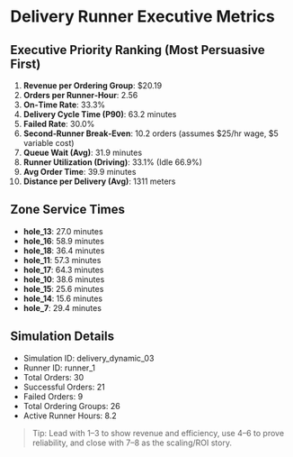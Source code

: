 # Delivery Runner Executive Metrics

## Executive Priority Ranking (Most Persuasive First)
1. **Revenue per Ordering Group**: $20.19
2. **Orders per Runner‑Hour**: 2.56
3. **On‑Time Rate**: 33.3%
4. **Delivery Cycle Time (P90)**: 63.2 minutes
5. **Failed Rate**: 30.0%
6. **Second‑Runner Break‑Even**: 10.2 orders (assumes $25/hr wage, $5 variable cost)
7. **Queue Wait (Avg)**: 31.9 minutes
8. **Runner Utilization (Driving)**: 33.1% (Idle 66.9%)
9. **Avg Order Time**: 39.9 minutes
10. **Distance per Delivery (Avg)**: 1311 meters

## Zone Service Times
- **hole_13**: 27.0 minutes
- **hole_16**: 58.9 minutes
- **hole_18**: 36.4 minutes
- **hole_11**: 57.3 minutes
- **hole_17**: 64.3 minutes
- **hole_10**: 38.6 minutes
- **hole_15**: 25.6 minutes
- **hole_14**: 15.6 minutes
- **hole_7**: 29.4 minutes


## Simulation Details
- Simulation ID: delivery_dynamic_03
- Runner ID: runner_1
- Total Orders: 30
- Successful Orders: 21
- Failed Orders: 9
- Total Ordering Groups: 26
- Active Runner Hours: 8.2

> Tip: Lead with 1–3 to show revenue and efficiency, use 4–6 to prove reliability, and close with 7–8 as the scaling/ROI story.

